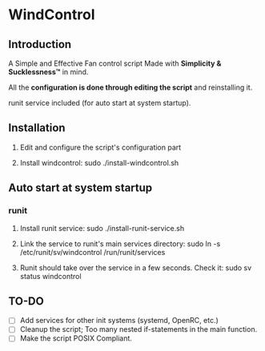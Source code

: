 # WindControl

## Introduction

A Simple and Effective Fan control script Made with **Simplicity &
Sucklessness™** in mind.

All the **configuration is done through editing the script** and reinstalling it.

runit service included (for auto start at system startup).

## Installation

1. Edit and configure the script's configuration part

2. Install windcontrol:
    sudo ./install-windcontrol.sh

## Auto start at system startup

### runit

1. Install runit service:
    sudo ./install-runit-service.sh

2. Link the service to runit's main services directory:
    sudo ln -s /etc/runit/sv/windcontrol /run/runit/services

3. Runit should take over the service in a few seconds. Check it:
    sudo sv status windcontrol

## TO-DO

- [ ] Add services for other init systems (systemd, OpenRC, etc.)
- [ ] Cleanup the script; Too many nested if-statements in the main function.
- [ ] Make the script POSIX Compliant.

